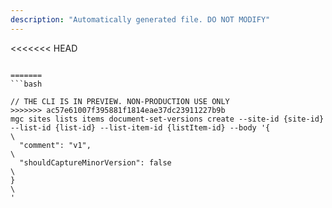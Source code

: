 ```yaml
---
description: "Automatically generated file. DO NOT MODIFY"
---
```


<<<<<<< HEAD
```cli

=======
```bash

// THE CLI IS IN PREVIEW. NON-PRODUCTION USE ONLY
>>>>>>> ac57e61007f395881f1814eae37dc23911227b9b
mgc sites lists items document-set-versions create --site-id {site-id} --list-id {list-id} --list-item-id {listItem-id} --body '{\
  "comment": "v1",\
  "shouldCaptureMinorVersion": false\
}\
'

```